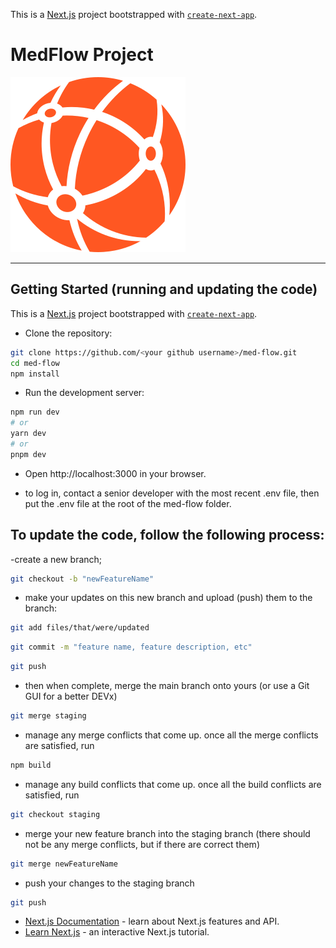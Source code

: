 This is a [Next.js](https://nextjs.org/) project bootstrapped with [`create-next-app`](https://github.com/vercel/next.js/tree/canary/packages/create-next-app).

# MedFlow Project

![MedFlow Logo](public/assets/images/logo.svg)

---

## Getting Started (running and updating the code)
This is a [Next.js](https://nextjs.org/) project bootstrapped with [`create-next-app`](https://github.com/vercel/next.js/tree/canary/packages/create-next-app).


- Clone the repository:
```bash
git clone https://github.com/<your github username>/med-flow.git
cd med-flow
npm install
```

- Run the development server:
```bash
npm run dev
# or
yarn dev
# or
pnpm dev
```
- Open http://localhost:3000 in your browser.

- to log in, contact a senior developer with the most recent .env file, then put the .env file at the root of the med-flow folder.

## To update the code, follow the following process:
-create a new branch;
```bash
git checkout -b "newFeatureName"
```
- make your updates on this new branch and upload (push) them to the branch: 
```bash
git add files/that/were/updated 
```
```bash
git commit -m "feature name, feature description, etc"
```
```bash
git push
```
- then when complete, merge the main branch onto yours (or use a Git GUI for a better DEVx)
```bash
git merge staging 
```
- manage any merge conflicts that come up. once all the merge conflicts are satisfied, run 
```bash
npm build 
```
- manage any build conflicts that come up. once all the build conflicts are satisfied, run
```bash
git checkout staging
```

- merge your new feature branch into the staging branch (there should not be any merge conflicts, but if there are correct them)
```bash
git merge newFeatureName
```

- push your changes to the staging branch 
 ```bash
git push
```

- [Next.js Documentation](https://nextjs.org/docs) - learn about Next.js features and API.
- [Learn Next.js](https://nextjs.org/learn) - an interactive Next.js tutorial.

